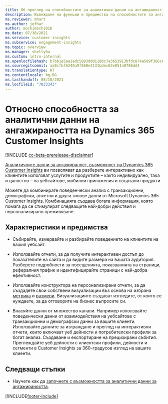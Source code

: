 ```yaml
---
title: Об преглед на способностите за аналитични данни на ангажираността
description: Въвеждане на функции и предимства на способностите за ангажираност.
ms.reviewer: mhart
ms.author: jefhar
author: mochimochi016
ms.date: 07/30/2021
ms.service: customer-insights
ms.subservice: engagement-insights
ms.topic: overview
ms.manager: shellyha
ms.custom: intro-internal
ms.openlocfilehash: b7bb1e5aa1adc5893dd0118bc7a3653913bfdc874a589f366c8c37152bbfef4d
ms.sourcegitcommit: aa0cfbf6240a9f560e3131bdec63e051a8786dd4
ms.translationtype: HT
ms.contentlocale: bg-BG
ms.lasthandoff: 08/10/2021
ms.locfileid: "7033343"
---
```

# <a name="about-dynamics-365-customer-insights-engagement-insights-capability"></a>Относно способността за аналитични данни на ангажираността на Dynamics 365 Customer Insights 

[!INCLUDE [cc-beta-prerelease-disclaimer](includes/cc-beta-prerelease-disclaimer.md)]

[Аналитичните данни за ангажираност, възможност на Dynamics 365 Customer Insights](https://dynamics.microsoft.com/ai/customer-insights/engagement-insights-capability/) ви позволяват да разберете интерактивно как клиентите използват услугите и продуктите – както индивидуално, така и цялостно – на уебсайтове, мобилни приложения и свързани продукти.

Можете да комбинирате поведенчески анализ с транзакционни, демографски, анкетни и други типове данни от Microsoft Dynamics 365 Customer Insights. Комбинацията създава богата информация, която помага да се стимулират следващите най-добри действия и персонализирано преживяване.

## <a name="features-and-benefits"></a>Характеристики и предимства

- Събирайте, измервайте и разбирайте поведението на клиентите на вашия уебсайт.

- Използвайте отчети, за да получите интерактивен достъп до показателите на сайта и да видите размера на вашата аудитория. Разберете подробности за посещенията, показванията на страници, рефералния трафик и идентифицирайте страници с най-добра ефективност.

- Използвайте конструктора на персонализирани отчети, за да създадете свои собствени визуализации въз основа на избрана [метрика](glossary.md) и [размери](glossary.md). Визуализациите създават изгледите, от които се нуждаете, за да отговорите на бизнес въпросите си.

- Внасяйте данни от множество канали. Например използвайте поведенчески данни от взаимодействия на уебсайтове с транзакционни и демографски данни за вашите клиенти. Използвайте данните за изграждане и преглед на интерактивни отчети, които включват уеб дейности и потребителски профили за богат анализ. Създаване и експортиране на прецизирани събития. Преглеждайте уеб дейности с клиентски профили, дейности и сегменти в Customer Insights за 360-градусов изглед на вашите клиенти.


## <a name="next-steps"></a>Следващи стъпки

- Научете как да [започнете с възможността за аналитични данни за ангажираността](get-started.md).


[!INCLUDE[footer-include](../includes/footer-banner.md)]